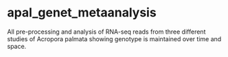 # apal_genet_metaanalysis
All pre-processing and analysis of RNA-seq reads from three different studies of Acropora palmata showing genotype is maintained over time and space. 
